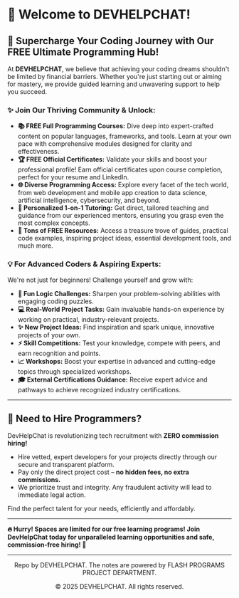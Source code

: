 # 🚀 Welcome to DEVHELPCHAT!

## 🌟 Supercharge Your Coding Journey with Our FREE Ultimate Programming Hub!

At **DEVHELPCHAT**, we believe that achieving your coding dreams shouldn't be limited by financial barriers. Whether you're just starting out or aiming for mastery, we provide guided learning and unwavering support to help you succeed.

### ✨ Join Our Thriving Community & Unlock:

* **📚 FREE Full Programming Courses:** Dive deep into expert-crafted content on popular languages, frameworks, and tools. Learn at your own pace with comprehensive modules designed for clarity and effectiveness.
* **🏆 FREE Official Certificates:** Validate your skills and boost your professional profile! Earn official certificates upon course completion, perfect for your resume and LinkedIn.
* **🌐 Diverse Programming Access:** Explore every facet of the tech world, from web development and mobile app creation to data science, artificial intelligence, cybersecurity, and beyond.
* **🤝 Personalized 1-on-1 Tutoring:** Get direct, tailored teaching and guidance from our experienced mentors, ensuring you grasp even the most complex concepts.
* **🎁 Tons of FREE Resources:** Access a treasure trove of guides, practical code examples, inspiring project ideas, essential development tools, and much more.

### 💡 For Advanced Coders & Aspiring Experts:

We're not just for beginners! Challenge yourself and grow with:

* **🧠 Fun Logic Challenges:** Sharpen your problem-solving abilities with engaging coding puzzles.
* **💻 Real-World Project Tasks:** Gain invaluable hands-on experience by working on practical, industry-relevant projects.
* **✨ New Project Ideas:** Find inspiration and spark unique, innovative projects of your own.
* **⚡ Skill Competitions:** Test your knowledge, compete with peers, and earn recognition and points.
* **📈 Workshops:** Boost your expertise in advanced and cutting-edge topics through specialized workshops.
* **🎓 External Certifications Guidance:** Receive expert advice and pathways to achieve recognized industry certifications.

---

## 💼 Need to Hire Programmers?

DevHelpChat is revolutionizing tech recruitment with **ZERO commission hiring!**

* Hire vetted, expert developers for your projects directly through our secure and transparent platform.
* Pay only the direct project cost – **no hidden fees, no extra commissions.**
* We prioritize trust and integrity. Any fraudulent activity will lead to immediate legal action.

Find the perfect talent for your needs, efficiently and affordably.

---

**🔥 Hurry! Spaces are limited for our free learning programs! Join DevHelpChat today for unparalleled learning opportunities and safe, commission-free hiring! 🚀**

---

<p align="center">Repo by DEVHELPCHAT. The notes are powered by FLASH PROGRAMS PROJECT DEPARTMENT.</p>
<p align="center">&copy; 2025 DEVHELPCHAT. All rights reserved.</p>
